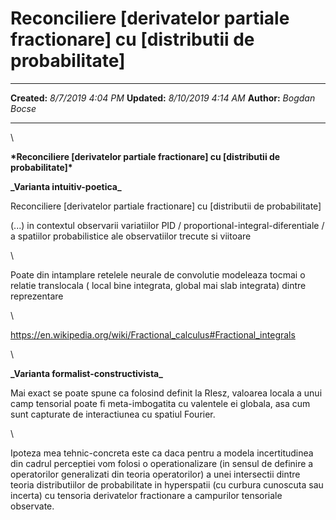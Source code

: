 Reconciliere \[derivatelor partiale fractionare\] cu \[distributii de probabilitate\]
=====================================================================================

  -------------- ---------------------
  **Created:**   *8/7/2019 4:04 PM*
  **Updated:**   *8/10/2019 4:14 AM*
  **Author:**    *Bogdan Bocse*
  -------------- ---------------------

\

**\*Reconciliere \[derivatelor partiale fractionare\] cu \[distributii
de probabilitate\]\***

**\_Varianta intuitiv-poetica\_**

Reconciliere \[derivatelor partiale fractionare\] cu \[distributii de
probabilitate\]

(\...) in contextul observarii variatiilor PID /
proportional-integral-diferentiale / a spatiilor probabilistice ale
observatiilor trecute si viitoare

\

Poate din intamplare retelele neurale de convolutie modeleaza tocmai o
relatie translocala ( local bine integrata, global mai slab integrata)
dintre reprezentare

\

<https://en.wikipedia.org/wiki/Fractional_calculus#Fractional_integrals>

\

**\_Varianta formalist-constructivista\_**

Mai exact se poate spune ca folosind definit la RIesz, valoarea locala a
unui camp tensorial poate fi meta-imbogatita cu valentele ei globala,
asa cum sunt capturate de interactiunea cu spatiul Fourier.

\

Ipoteza mea tehnic-concreta este ca daca pentru a modela incertitudinea
din cadrul perceptiei vom folosi o operationalizare (in sensul de
definire a operatorilor generalizati din teoria operatorilor) a unei
intersectii dintre teoria distributiilor de probabilitate in hyperspatii
(cu curbura cunoscuta sau incerta) cu tensoria derivatelor fractionare a
campurilor tensoriale observate.

 
